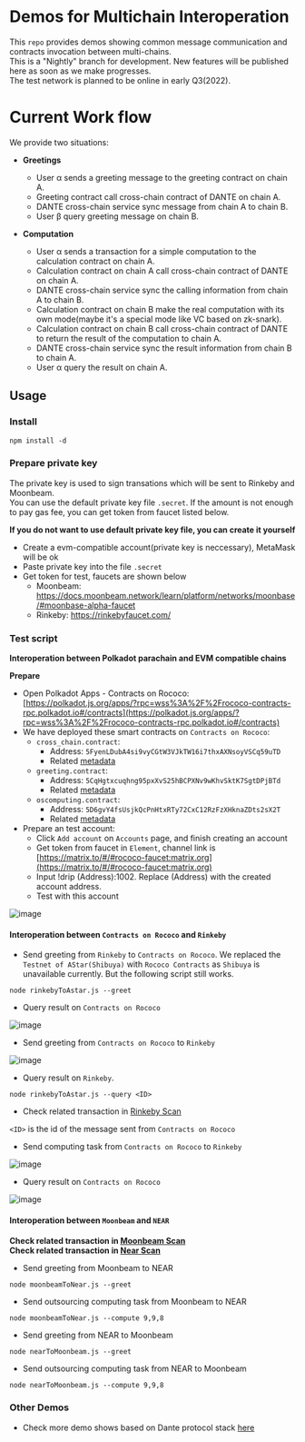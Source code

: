 # Demos for Multichain Interoperation

This `repo` provides demos showing common message communication and contracts invocation between multi-chains.  
This is a "Nightly" branch for development. New features will be published here as soon as we make progresses.  
The test network is planned to be online in early Q3(2022).

# Current Work flow
We provide two situations:
- **Greetings**
  * User α sends a greeting message to the greeting contract on chain A.
  * Greeting contract call cross-chain contract of DANTE on chain A.
  * DANTE cross-chain service sync message from chain A to chain B.
  * User β query greeting message on chain B.

- **Computation**
  * User α sends a transaction for a simple computation to the calculation contract on chain A.
  * Calculation contract on chain A call cross-chain contract of DANTE on chain A.
  * DANTE cross-chain service sync the calling information from chain A to chain B.
  * Calculation contract on chain B make the real computation with its own mode(maybe it's a special mode like VC based on zk-snark).
  * Calculation contract on chain B call cross-chain contract of DANTE to return the result of the computation to chain A.
  * DANTE cross-chain service sync the result information from chain B to chain A.
  * User α query the result on chain A.

## Usage

### Install
```
npm install -d
```

### Prepare private key
The private key is used to sign transations which will be sent to Rinkeby and Moonbeam.  
You can use the default private key file `.secret`. If the amount is not enough to pay gas fee, you can get token from faucet listed below.  

**If you do not want to use default private key file, you can create it yourself**
- Create a evm-compatible account(private key is neccessary), MetaMask will be ok
- Paste private key into the file `.secret`
- Get token for test, faucets are shown below
  - Moonbeam: https://docs.moonbeam.network/learn/platform/networks/moonbase/#moonbase-alpha-faucet
  - Rinkeby: https://rinkebyfaucet.com/

### Test script

**Interoperation between Polkadot parachain and EVM compatible chains**

**Prepare**
- Open Polkadot Apps - Contracts on Rococo: [https://polkadot.js.org/apps/?rpc=wss%3A%2F%2Frococo-contracts-rpc.polkadot.io#/contracts](https://polkadot.js.org/apps/?rpc=wss%3A%2F%2Frococo-contracts-rpc.polkadot.io#/contracts)
- We have deployed these smart contracts on `Contracts on Rococo`:
    - `cross_chain.contract`: 
        - Address: `5FyenLDubA4si9vyCGtW3VJkTW16i7thxAXNsoyVSCq59uTD`
        - Related [metadata](../../src/ink!/core-contract/bin/)
    - `greeting.contract`:          
        - Address: `5CqHgtxcuqhng95pxXvS25hBCPXNv9wKhvSktK7SgtDPjBTd`
        - Related [metadata](../../src/ink!/usage-contract/greeting/bin/)
    - `oscomputing.contract`:
        - Address: `5D6gvY4fsUsjkQcPnHtxRTy72CxC12RzFzXHknaZDts2sX2T`
        - Related [metadata](../../src/ink!/usage-contract/oscomputing/bin/)
- Prepare an test account:
    - Click `Add account` on `Accounts` page, and finish creating an account
    - Get token from faucet in `Element`, channel link is [https://matrix.to/#/#rococo-faucet:matrix.org](https://matrix.to/#/#rococo-faucet:matrix.org)
    - Input !drip (Address):1002. Replace (Address) with the created account address.
    - Test with this account

![image](https://user-images.githubusercontent.com/83757490/174969528-b880803b-1e27-47d0-80cb-d4bed375cf1d.png)

#### **Interoperation between `Contracts on Rococo` and `Rinkeby`**

- Send greeting from `Rinkeby` to `Contracts on Rococo`. We replaced the `Testnet of AStar(Shibuya)` with `Rococo Contracts` as `Shibuya` is unavailable currently. But the following script still works.
```
node rinkebyToAstar.js --greet
```

- Query result on `Contracts on Rococo`

![image](https://user-images.githubusercontent.com/83757490/174969839-f4733c11-02b7-4c82-942c-5cecbff87e51.png)

- Send greeting from `Contracts on Rococo` to `Rinkeby`

![image](https://user-images.githubusercontent.com/83757490/174970370-b6cc7bf5-dc77-45c6-b377-7316b2c88529.png)

- Query result on `Rinkeby`. 
```
node rinkebyToAstar.js --query <ID>
```
- Check related transaction in [Rinkeby Scan](https://rinkeby.etherscan.io/)

`<ID>` is the id of the message sent from `Contracts on Rococo`

- Send computing task from `Contracts on Rococo` to `Rinkeby`

![image](https://user-images.githubusercontent.com/83757490/174970600-bb4855ff-5a7f-4b1f-b744-193d97c297fe.png)

- Query result on `Contracts on Rococo`

![image](https://user-images.githubusercontent.com/83757490/174970671-81320a68-4d66-407f-8998-a85aee26fdb9.png)

#### **Interoperation between `Moonbeam` and `NEAR`**  

**Check related transaction in [Moonbeam Scan](https://moonbase.moonscan.io/)**  
**Check related transaction in [Near Scan](https://explorer.testnet.near.org/)**

- Send greeting from Moonbeam to NEAR
```
node moonbeamToNear.js --greet
```

- Send outsourcing computing task from Moonbeam to NEAR
```
node moonbeamToNear.js --compute 9,9,8
```

- Send greeting from NEAR to Moonbeam
```
node nearToMoonbeam.js --greet
```

- Send outsourcing computing task from NEAR to Moonbeam 
```
node nearToMoonbeam.js --compute 9,9,8
```

### Other Demos
* Check more demo shows based on Dante protocol stack [here](https://github.com/dantenetwork/Demo-Show)
